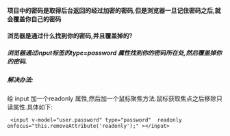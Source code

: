 #### 项目中的密码是取得后台返回的经过加密的密码,但是浏览器一旦记住密码之后,就会覆盖你自己的密码

#### 浏览器是通过什么找到你的密码,并且覆盖掉的?

##### 浏览器通过input标签的type=password 属性找到你的密码所在处,然后覆盖掉你的密码.

##### 解决办法:

给 input 加一个readonly 属性,然后加一个鼠标聚焦方法.鼠标获取焦点之后移除只读属性.具体如下:

```
 <input v-model="user.password" type="password"  readonly  onfocus="this.removeAttribute('readonly');" ></input>
```

